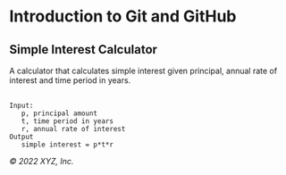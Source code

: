 <h1>Introduction to Git and GitHub</h1>
<h2>Simple Interest Calculator</h2>
<p>A calculator that calculates simple interest given principal, annual rate of interest and time period in years.</p>
<pre>
   <code>
Input:
   p, principal amount
   t, time period in years
   r, annual rate of interest
Output
   simple interest = p*t*r</code>
</pre>
<p>
   <em>© 2022 XYZ, Inc.</em>
</p>
